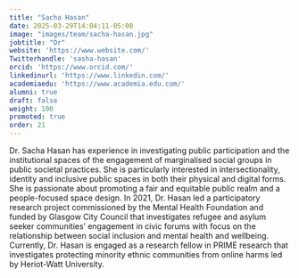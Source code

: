 ```yaml
---
title: "Sacha Hasan"
date: 2025-03-29T14:04:11-05:00
image: "images/team/sacha-hasan.jpg"
jobtitle: "Dr"
website: 'https://www.website.com/'
Twitterhandle: 'sasha-hasan'
orcid: 'https://www.orcid.com/'
linkedinurl: 'https://www.linkedin.com/'
academiaedu: 'https://www.academia.edu.com/'
alumni: true
draft: false
weight: 100
promoted: true
order: 21
---
```

Dr. Sacha Hasan has experience in investigating public participation and the institutional spaces of the engagement of marginalised social groups in public societal practices. She is particularly interested in intersectionality, identity and inclusive public spaces in both their physical and digital forms. She is passionate about promoting a fair and equitable public realm and a people-focused space design. In 2021, Dr. Hasan led a participatory research project commissioned by the Mental Health Foundation and funded by Glasgow City Council that investigates refugee and asylum seeker communities’ engagement in civic forums with focus on the relationship between social inclusion and mental health and wellbeing. Currently, Dr. Hasan is engaged as a research fellow in PRIME research that investigates protecting minority ethnic communities from online harms led by Heriot-Watt University.